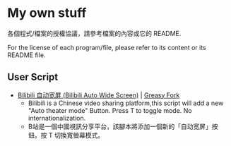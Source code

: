 # My own stuff

各個程式/檔案的授權協議，請參考檔案的內容或它的 README.

For the license of each program/file, please refer to its content or its README file.

## User Script

 - [Bilibili 自动宽屏 (Bilibili Auto Wide Screen)](user-script/bilibili-auto-wide-screen.user.js) | [Greasy Fork](https://greasyfork.org/zh-CN/scripts/502334-bilibili-%E8%87%AA%E5%8A%A8%E5%AE%BD%E5%B1%8F)
    - Bilibili is a Chinese video sharing platform,this script will add a new "Auto theater mode" Button. Press T to toggle mode. No internationalization.
    - B站是一個中國視訊分享平台，該腳本將添加一個新的「自动宽屏」按鈕。按 T​​ 切換寬螢幕模式。